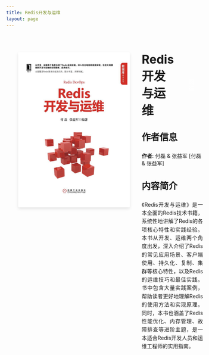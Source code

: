 ```yaml
---
title: Redis开发与运维
layout: page
---
```

<div class="book-info">
  <div class="book-cover">
    <img src="https://raw.githubusercontent.com/binarycoder777/personal-pic/main/pic/20250301165614.png" alt="Redis开发与运维">
  </div>
  <div class="book-details">
    <div class="book-title">
      <h1>Redis开发与运维</h1>
      <a href="https://github.com/binarycoder777/perosonal-book/blob/main/book/Redis%E5%BC%80%E5%8F%91%E4%B8%8E%E8%BF%90%E7%BB%B4%20(%E6%95%B0%E6%8D%AE%E5%BA%93%E6%8A%80%E6%9C%AF%E4%B8%9B%E4%B9%A6)%20(%E4%BB%98%E7%A3%8A%20%20%E5%BC%A0%E7%9B%8A%E5%86%9B%20%5B%E4%BB%98%E7%A3%8A%20%20%E5%BC%A0%E7%9B%8A%E5%86%9B%5D)%20(Z-Library).pdf.zip" class="read-link">阅读</a>
    </div>
    <div class="author-info">
      <h2>作者信息</h2>
      <p><strong>作者</strong>: 付磊 & 张益军 [付磊 & 张益军]</p>
    </div>
    <div class="book-intro">
      <h2>内容简介</h2>
      <div class="intro-content">
        <p>《Redis开发与运维》是一本全面的Redis技术书籍，系统性地讲解了Redis的各项核心特性和实践经验。本书从开发、运维两个角度出发，深入介绍了Redis的常见应用场景、客户端使用、持久化、复制、集群等核心特性，以及Redis的运维技巧和最佳实践。书中包含大量实践案例，帮助读者更好地理解Redis的使用方法和实现原理。同时，本书也涵盖了Redis性能优化、内存管理、故障排查等进阶主题，是一本适合Redis开发人员和运维工程师的实用指南。</p>
      </div>
    </div>
  </div>
</div>

<style>
.book-info {
  display: flex;
  gap: 2rem;
  margin: 2rem 0;
  background-color: var(--vp-c-bg-soft);
  padding: 2rem;
  border-radius: 8px;
}

.book-cover img {
  max-width: 300px;
  height: auto;
  border-radius: 4px;
  box-shadow: 0 4px 8px rgba(0, 0, 0, 0.1);
}

.book-details {
  flex: 2;
}

.book-details h2 {
  margin-top: 0;
  color: var(--vp-c-text-1);
  font-size: 1.5rem;
  border-bottom: 2px solid var(--vp-c-divider);
  padding-bottom: 0.5rem;
  margin-bottom: 1rem;
}

.author-info {
  margin-bottom: 2rem;
}

.author-info p {
  margin: 0.5rem 0;
  color: var(--vp-c-text-2);
}

.intro-content {
  line-height: 1.6;
  color: var(--vp-c-text-2);
}

.intro-content p {
  margin: 1rem 0;
  text-align: justify;
}

@media (max-width: 768px) {
  .book-info {
    flex-direction: column;
    padding: 1rem;
  }

  .book-cover img {
    max-width: 100%;
  }
}

.book-title {
  display: flex;
  align-items: center;
  gap: 1rem;
  margin-bottom: 2rem;
}

.book-title h1 {
  margin: 0;
  color: var(--vp-c-text-1);
  font-size: 2rem;
}

.read-link {
  display: inline-block;
  padding: 0.5rem 1.5rem;
  background-color: var(--vp-c-brand);
  color: white;
  text-decoration: none;
  border-radius: 4px;
  transition: background-color 0.2s;
}

.read-link:hover {
  background-color: var(--vp-c-brand-dark);
}
</style>

